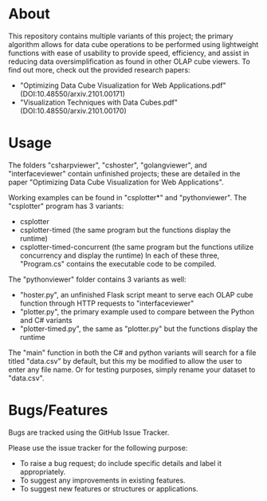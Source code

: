 # About
This repository contains multiple variants of this project; the primary algorithm allows for data cube operations to be performed using lightweight functions with ease of usability to provide speed, efficiency, and assist in reducing data oversimplification as found in other OLAP cube viewers.
To find out more, check out the provided research papers:
  * "Optimizing Data Cube Visualization for Web Applications.pdf" (DOI:10.48550/arxiv.2101.00171)
  * "Visualization Techniques with Data Cubes.pdf" (DOI:10.48550/arxiv.2101.00170)

# Usage
The folders "csharpviewer", "cshoster", "golangviewer", and "interfaceviewer" contain unfinished projects; these are detailed in the paper "Optimizing Data Cube Visualization for Web Applications".

Working examples can be found in "csplotter*" and "pythonviewer".
The "csplotter" program has 3 variants:
  * csplotter
  * csplotter-timed (the same program but the functions display the runtime)
  * csplotter-timed-concurrent (the same program but the functions utilize concurrency and display the runtime)
In each of these three, "Program.cs" contains the executable code to be compiled.

The "pythonviewer" folder contains 3 variants as well:
  * "hoster.py", an unfinished Flask script meant to serve each OLAP cube function through HTTP requests to "interfaceviewer"
  * "plotter.py", the primary example used to compare between the Python and C# variants
  * "plotter-timed.py", the same as "plotter.py" but the functions display the runtime

The "main" function in both the C# and python variants will search for a file titled "data.csv" by default, but this my be modified to allow the user to enter any file name. Or for testing purposes, simply rename your dataset to "data.csv".

# Bugs/Features
Bugs are tracked using the GitHub Issue Tracker.

Please use the issue tracker for the following purpose:
  * To raise a bug request; do include specific details and label it appropriately.
  * To suggest any improvements in existing features.
  * To suggest new features or structures or applications.
